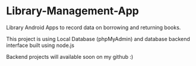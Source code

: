 # Library-Management-App
Library Android Apps to record data on borrowing and returning books.

This project is using Local Database (phpMyAdmin) and database backend interface built using node.js

Backend projects will available soon on my github :)
